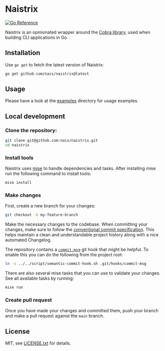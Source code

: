 # Naistrix

[![Go Reference](https://pkg.go.dev/badge/github.com/nais/naistrix.svg)](https://pkg.go.dev/github.com/nais/naistrix)

Naistrix is an opinionated wrapper around the [Cobra library](https://github.com/spf13/cobra), used when building CLI applications in Go.

## Installation

Use `go get` to fetch the latest version of Naistrix:

```bash
go get github.com/nais/naistrix@latest
```

## Usage

Please have a look at the [examples](examples/) directory for usage examples.

## Local development

### Clone the repository:

```bash
git clone git@github.com:nais/naistrix.git
cd naistrix
```

### Install tools

Naistrix uses [mise](https://mise.jdx.dev/) to handle dependencies and tasks. After installing mise run the following command to install tools:

```bash
mise install
```

### Make changes

First, create a new branch for your changes:

```bash
git checkout -b my-feature-branch
```

Make the necessary changes to the codebase. When committing your changes, make sure to follow the [conventional commit specification](https://www.conventionalcommits.org/en/v1.0.0/). This helps maintain a clean and understandable project history along with a nice automated Changelog.

The repository contains a [`commit-msg`](script/semantic-commit-hook.sh) git hook that might be helpful. To enable this you can do the following from the project root:

```bash
ln -s ../../script/semantic-commit-hook.sh .git/hooks/commit-msg
```

There are also several mise tasks that you can use to validate your changes. See all available tasks by running:

```bash
mise run
```

### Create pull request

Once you have made your changes and committed them, push your branch and make a pull request against the `main` branch.

## License

MIT, see [LICENSE.txt](LICENSE.txt) for details.